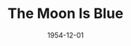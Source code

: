 ---
title: The Moon Is Blue
date: 1954-12-01
closing_date: 1954-12-11
layout: productions
playbill:
Theatre: Theatre Jacksonville
Venue: Little Theatre
cast:
- David Slater: Jay Harder
- Donald Gresham: Jerome Fletcher
- Michael O'Neill: Bill Desinger
- Patty O'Neill: Sally Kemp
crew:
- Assistant Director: Jeanne Strickland
- Construction and painting:
  - Laurel Barton
  - Bronston Cass
  - Esther Barnes
  - Melvin Barnert
  - Elaine Barnert
  - L.J. Gift
  - Budd Porter
  - Nina Branch
  - Barbara Meyer
  - Mary Wallis
  - Bill Diesinger
  - Fritz Ashworth
  - Alice Wise
  - Alice Nunn
  - Nat Nunn
  - Fritz Gipson
  - Dick Strock
  - Fred Miner
  - Mildred Thomas
  - Don Anderson
  - Bill West
  - Betty Green
  - Dick Winkler
  - Walter Gomel
  - Margaret Lafferty
  - Elizabeth Reed
  - Shirley Jackson
  - Bob Adams
  - Margaret Burt
  - Doy Wheeler
  - Henry Bittman
  - Jan Cowart
  - Judy Powell
  - Retta Kirby
- Director: Paul Geisenhof
- Light Controls: Barbara Meyer
- Make-up Assistant:
  - Mattie Godwin
  - Polly Clendening
- Make-up Chairman: Nina Branch
- Properties Assistant:
  - Rose Forney
  - Margaret Lafferty
  - Margaret Burt
  - Nat Nunn
- Properties Chairman: Esher Barnes
- Sound and Music:
  - Anne Rogers
  - Retta Lackey
- Stage Manager:
  - Hobson Blackmon
  - Bill Diesinger
- Wardrobe Assistant:
  - Ruth Klein
  - Eileen Duval
  - Iris Ann Taylor
  - Virginia Gomel
  - Jane White
  - Edith Price
  - Pat Williams
  - Millie Barnert
  - Betty Ogilvie
  - Leone Thurston
- Wardrobe Chairman: Marion Foster
- Wardrobe Co-ordinator: Becky Rogers
orchestra:
external_links:
---